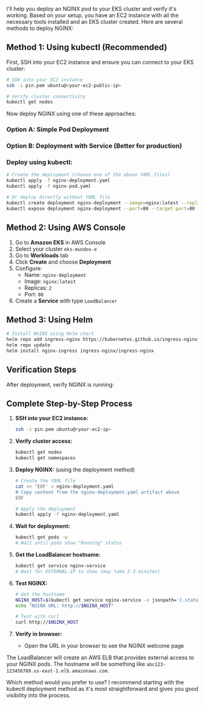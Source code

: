 I'll help you deploy an NGINX pod to your EKS cluster and verify it's working. Based on your setup, you have an EC2 instance with all the necessary tools installed and an EKS cluster created. Here are several methods to deploy NGINX:

## Method 1: Using kubectl (Recommended)

First, SSH into your EC2 instance and ensure you can connect to your EKS cluster:

```bash
# SSH into your EC2 instance
ssh -i pin.pem ubuntu@<your-ec2-public-ip>

# Verify cluster connectivity
kubectl get nodes
```

Now deploy NGINX using one of these approaches:

### Option A: Simple Pod Deployment

### Option B: Deployment with Service (Better for production)

### Deploy using kubectl:

```bash
# Create the deployment (choose one of the above YAML files)
kubectl apply -f nginx-deployment.yaml
kubectl apply -f nginx-pod.yaml

# Or deploy directly without YAML file
kubectl create deployment nginx-deployment --image=nginx:latest --replicas=2
kubectl expose deployment nginx-deployment --port=80 --target-port=80 --type=LoadBalancer
```

## Method 2: Using AWS Console

1. Go to **Amazon EKS** in AWS Console
2. Select your cluster `eks-mundos-e`
3. Go to **Workloads** tab
4. Click **Create** and choose **Deployment**
5. Configure:
   - Name: `nginx-deployment`
   - Image: `nginx:latest`
   - Replicas: `2`
   - Port: `80`
6. Create a **Service** with type `LoadBalancer`

## Method 3: Using Helm

```bash
# Install NGINX using Helm chart
helm repo add ingress-nginx https://kubernetes.github.io/ingress-nginx
helm repo update
helm install nginx-ingress ingress-nginx/ingress-nginx
```

## Verification Steps

After deployment, verify NGINX is running:


## Complete Step-by-Step Process

1. **SSH into your EC2 instance:**
   ```bash
   ssh -i pin.pem ubuntu@<your-ec2-ip>
   ```

2. **Verify cluster access:**
   ```bash
   kubectl get nodes
   kubectl get namespaces
   ```

3. **Deploy NGINX:** (using the deployment method)
   ```bash
   # Create the YAML file
   cat << 'EOF' > nginx-deployment.yaml
   # Copy content from the nginx-deployment.yaml artifact above
   EOF
   
   # Apply the deployment
   kubectl apply -f nginx-deployment.yaml
   ```

4. **Wait for deployment:**
   ```bash
   kubectl get pods -w
   # Wait until pods show "Running" status
   ```

5. **Get the LoadBalancer hostname:**
   ```bash
   kubectl get service nginx-service
   # Wait for EXTERNAL-IP to show (may take 2-3 minutes)
   ```

6. **Test NGINX:**
   ```bash
   # Get the hostname
   NGINX_HOST=$(kubectl get service nginx-service -o jsonpath='{.status.loadBalancer.ingress[0].hostname}')
   echo "NGINX URL: http://$NGINX_HOST"
   
   # Test with curl
   curl http://$NGINX_HOST
   ```

7. **Verify in browser:**
   - Open the URL in your browser to see the NGINX welcome page

The LoadBalancer will create an AWS ELB that provides external access to your NGINX pods. The hostname will be something like `abc123-123456789.us-east-1.elb.amazonaws.com`.

Which method would you prefer to use? I recommend starting with the kubectl deployment method as it's most straightforward and gives you good visibility into the process.